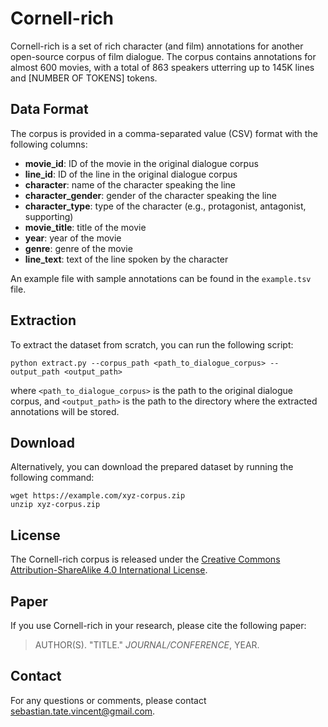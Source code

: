 # Cornell-rich

Cornell-rich is a set of rich character (and film) annotations for another open-source corpus of film dialogue. 
The corpus contains annotations for almost 600 movies, with a total of 863 speakers utterring up to 145K lines and [NUMBER OF TOKENS] tokens.

## Data Format

The corpus is provided in a comma-separated value (CSV) format with the following columns:

- **movie_id**: ID of the movie in the original dialogue corpus
- **line_id**: ID of the line in the original dialogue corpus
- **character**: name of the character speaking the line
- **character_gender**: gender of the character speaking the line
- **character_type**: type of the character (e.g., protagonist, antagonist, supporting)
- **movie_title**: title of the movie
- **year**: year of the movie
- **genre**: genre of the movie
- **line_text**: text of the line spoken by the character

An example file with sample annotations can be found in the `example.tsv` file.

## Extraction

To extract the dataset from scratch, you can run the following script:

```
python extract.py --corpus_path <path_to_dialogue_corpus> --output_path <output_path>
```


where `<path_to_dialogue_corpus>` is the path to the original dialogue corpus, and `<output_path>` is the path to the directory where the extracted annotations will be stored.

## Download

Alternatively, you can download the prepared dataset by running the following command:

```
wget https://example.com/xyz-corpus.zip
unzip xyz-corpus.zip
```


## License

The Cornell-rich corpus is released under the [Creative Commons Attribution-ShareAlike 4.0 International License](https://creativecommons.org/licenses/by-sa/4.0/).

## Paper

If you use Cornell-rich in your research, please cite the following paper:

> AUTHOR(S). "TITLE." *JOURNAL/CONFERENCE*, YEAR.

## Contact

For any questions or comments, please contact sebastian.tate.vincent@gmail.com.
